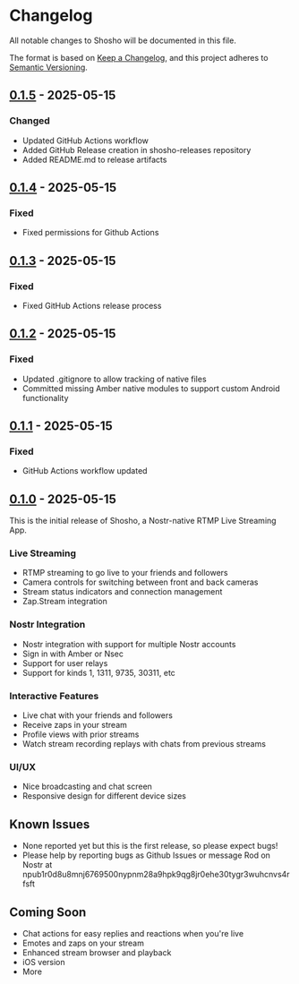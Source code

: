 # Changelog

All notable changes to Shosho will be documented in this file.

The format is based on [Keep a Changelog](https://keepachangelog.com/en/1.0.0/),
and this project adheres to [Semantic Versioning](https://semver.org/spec/v2.0.0.html).

## [0.1.5] - 2025-05-15

### Changed

- Updated GitHub Actions workflow
- Added GitHub Release creation in shosho-releases repository
- Added README.md to release artifacts

## [0.1.4] - 2025-05-15

### Fixed

- Fixed permissions for Github Actions

## [0.1.3] - 2025-05-15

### Fixed

- Fixed GitHub Actions release process

## [0.1.2] - 2025-05-15

### Fixed

- Updated .gitignore to allow tracking of native files
- Committed missing Amber native modules to support custom Android functionality

## [0.1.1] - 2025-05-15

### Fixed

- GitHub Actions workflow updated

## [0.1.0] - 2025-05-15

This is the initial release of Shosho, a Nostr-native RTMP Live Streaming App.

### Live Streaming

- RTMP streaming to go live to your friends and followers
- Camera controls for switching between front and back cameras
- Stream status indicators and connection management
- Zap.Stream integration

### Nostr Integration

- Nostr integration with support for multiple Nostr accounts
- Sign in with Amber or Nsec
- Support for user relays
- Support for kinds 1, 1311, 9735, 30311, etc

### Interactive Features

- Live chat with your friends and followers
- Receive zaps in your stream
- Profile views with prior streams
- Watch stream recording replays with chats from previous streams

### UI/UX

- Nice broadcasting and chat screen
- Responsive design for different device sizes

## Known Issues

- None reported yet but this is the first release, so please expect bugs!
- Please help by reporting bugs as Github Issues or message Rod on Nostr at npub1r0d8u8mnj6769500nypnm28a9hpk9qg8jr0ehe30tygr3wuhcnvs4rfsft

## Coming Soon

- Chat actions for easy replies and reactions when you're live
- Emotes and zaps on your stream
- Enhanced stream browser and playback
- iOS version
- More

[0.1.5]: https://github.com/r0d8lsh0p/shosho-releases/releases/tag/v0.1.5
[0.1.4]: https://github.com/r0d8lsh0p/shosho-releases/releases/tag/v0.1.4
[0.1.3]: https://github.com/r0d8lsh0p/shosho-releases/releases/tag/v0.1.3
[0.1.2]: https://github.com/r0d8lsh0p/shosho-releases/releases/tag/v0.1.2
[0.1.1]: https://github.com/r0d8lsh0p/shosho-releases/releases/tag/v0.1.1
[0.1.0]: https://github.com/r0d8lsh0p/shosho-releases/releases/tag/v0.1.0
